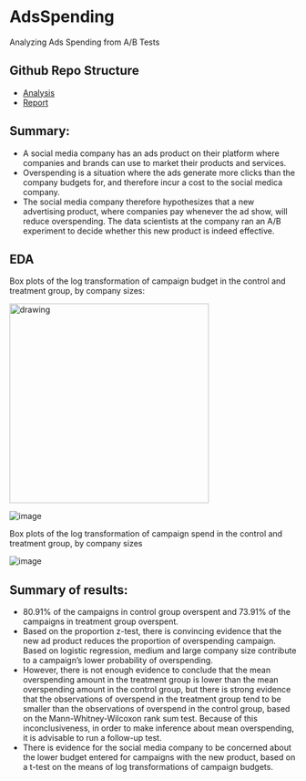 # AdsSpending
Analyzing Ads Spending from A/B Tests

## Github Repo Structure

* [Analysis](https://github.com/hnguyen1174/AdsSpending/blob/main/dev/exp/experiments.Rmd)
* [Report](https://github.com/hnguyen1174/AdsSpending/blob/main/report/Report.pdf)

## Summary:
* A social media company has an ads product on their platform where companies and brands can use to market their products and services.
*	Overspending is a situation where the ads generate more clicks than the company budgets for, and therefore incur a cost to the social medica company. 
*	The social media company therefore hypothesizes that a new advertising product, where companies pay whenever the ad show, will reduce overspending. The data scientists at the company ran an A/B experiment to decide whether this new product is indeed effective.

## EDA

Box plots of the log transformation of campaign budget in the control and treatment group, by company sizes:

<img src="eda/figures/sent_len_dist.png" alt="drawing" width="350"/>

![image](https://user-images.githubusercontent.com/25354173/140620846-6f988a50-9be8-467f-8fea-1effd9fac99e.png)

Box plots of the log transformation of campaign spend in the control and treatment group, by company sizes

![image](https://user-images.githubusercontent.com/25354173/140620870-c5850b74-1890-4c39-8014-aabc5fab3bbd.png)


## Summary of results: 
* 80.91% of the campaigns in control group overspent and 73.91% of the campaigns in treatment group overspent.
*	Based on the proportion z-test, there is convincing evidence that the new ad product reduces the proportion of overspending campaign. Based on logistic regression, medium and large company size contribute to a campaign’s lower probability of overspending. 
*	However, there is not enough evidence to conclude that the mean overspending amount in the treatment group is lower than the mean overspending amount in the control group, but there is strong evidence that the observations of overspend in the treatment group tend to be smaller than the observations of overspend in the control group, based on the Mann-Whitney-Wilcoxon rank sum test. Because of this inconclusiveness, in order to make inference about mean overspending, it is advisable to run a follow-up test.
*	There is evidence for the social media company to be concerned about the lower budget entered for campaigns with the new product, based on a t-test on the means of log transformations of campaign budgets.
